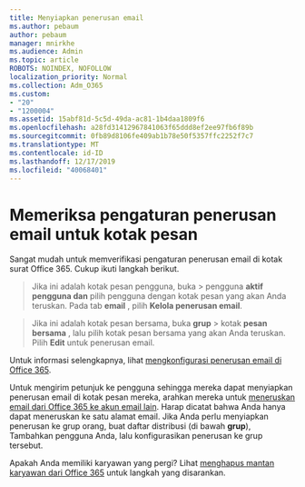 ```yaml
---
title: Menyiapkan penerusan email
ms.author: pebaum
author: pebaum
manager: mnirkhe
ms.audience: Admin
ms.topic: article
ROBOTS: NOINDEX, NOFOLLOW
localization_priority: Normal
ms.collection: Adm_O365
ms.custom:
- "20"
- "1200004"
ms.assetid: 15abf81d-5c5d-49da-ac81-1b4daa1809f6
ms.openlocfilehash: a28fd31412967841063f65ddd8ef2ee97fb6f89b
ms.sourcegitcommit: 0fb89d8106fe409ab1b78e50f5357ffc2252f7c7
ms.translationtype: MT
ms.contentlocale: id-ID
ms.lasthandoff: 12/17/2019
ms.locfileid: "40068401"
---
```

# <a name="check-the-email-forwarding-settings-for-a-mailbox"></a>Memeriksa pengaturan penerusan email untuk kotak pesan

Sangat mudah untuk memverifikasi pengaturan penerusan email di kotak surat Office 365. Cukup ikuti langkah berikut.
  
> Jika ini adalah kotak pesan pengguna, buka \> pengguna **aktif** **pengguna dan** pilih pengguna dengan kotak pesan yang akan Anda teruskan. Pada tab **email** , pilih **Kelola penerusan email**.

> Jika ini adalah kotak pesan bersama, buka **grup** \> kotak **pesan bersama** , lalu pilih kotak pesan bersama yang akan Anda teruskan. Pilih **Edit** untuk penerusan email.

Untuk informasi selengkapnya, lihat [mengkonfigurasi penerusan email di Office 365](https://docs.microsoft.com/office365/admin/email/configure-email-forwarding).
  
Untuk mengirim petunjuk ke pengguna sehingga mereka dapat menyiapkan penerusan email di kotak pesan mereka, arahkan mereka untuk [meneruskan email dari Office 365 ke akun email lain](https://support.office.com/article/Forward-email-from-Office-365-to-another-email-account-1ed4ee1e-74f8-4f53-a174-86b748ff6a0e). Harap dicatat bahwa Anda hanya dapat meneruskan ke satu alamat email. Jika Anda perlu menyiapkan penerusan ke grup orang, buat daftar distribusi (di bawah **grup**), Tambahkan pengguna Anda, lalu konfigurasikan penerusan ke grup tersebut.
  
Apakah Anda memiliki karyawan yang pergi? Lihat [menghapus mantan karyawan dari Office 365](https://docs.microsoft.com/office365/admin/add-users/remove-former-employee) untuk langkah yang disarankan.